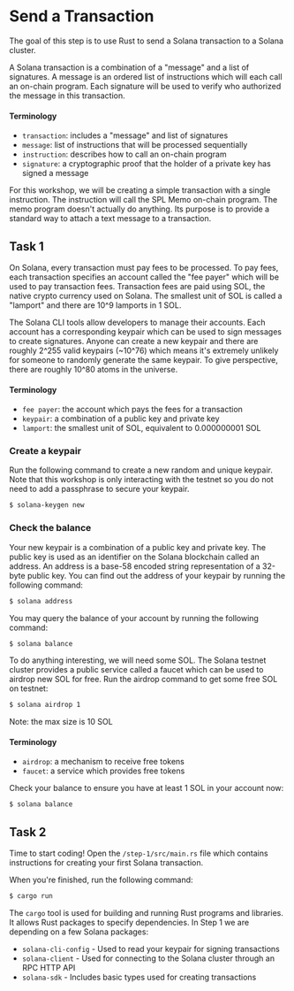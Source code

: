 # Send a Transaction

The goal of this step is to use Rust to send a Solana transaction
to a Solana cluster.

A Solana transaction is a combination of a "message" and a list of
signatures. A message is an ordered list of instructions which will
each call an on-chain program. Each signature will be used to
verify who authorized the message in this transaction.

#### Terminology
- `transaction`: includes a "message" and list of signatures
- `message`: list of instructions that will be processed sequentially
- `instruction`: describes how to call an on-chain program
- `signature`: a cryptographic proof that the holder of a private key has signed a message

For this workshop, we will be creating a simple transaction with a single
instruction. The instruction will call the SPL Memo on-chain program. The
memo program doesn't actually do anything. Its purpose is to provide a
standard way to attach a text message to a transaction.

## Task 1

On Solana, every transaction must pay fees to be processed. To pay fees,
each transaction specifies an account called the "fee payer" which will
be used to pay transaction fees. Transaction fees are paid using SOL, the
native crypto currency used on Solana. The smallest unit of SOL is called
a "lamport" and there are 10^9 lamports in 1 SOL.

The Solana CLI tools allow developers to manage their accounts. Each account
has a corresponding keypair which can be used to sign messages to create
signatures. Anyone can create a new keypair and there are roughly 2^255 valid
keypairs (~10^76) which means it's extremely unlikely for someone to randomly
generate the same keypair. To give perspective, there are roughly 10^80
atoms in the universe.

#### Terminology
- `fee payer`: the account which pays the fees for a transaction
- `keypair`: a combination of a public key and private key
- `lamport`: the smallest unit of SOL, equivalent to 0.000000001 SOL

### Create a keypair

Run the following command to create a new random and unique keypair.
Note that this workshop is only interacting with the testnet so you
do not need to add a passphrase to secure your keypair.

```sh
$ solana-keygen new
```

### Check the balance

Your new keypair is a combination of a public key and private key. The
public key is used as an identifier on the Solana blockchain called
an address. An address is a base-58 encoded string representation of
a 32-byte public key. You can find out the address of your keypair by
running the following command:

```sh
$ solana address
```

You may query the balance of your account by running the following command:

```sh
$ solana balance
```

To do anything interesting, we will need some SOL. The Solana testnet cluster
provides a public service called a faucet which can be used to airdrop
new SOL for free. Run the airdrop command to get some free SOL on testnet:

```sh
$ solana airdrop 1
```

Note: the max size is 10 SOL

#### Terminology
- `airdrop`: a mechanism to receive free tokens
- `faucet`: a service which provides free tokens

Check your balance to ensure you have at least 1 SOL in your account now:

```sh
$ solana balance
```

## Task 2

Time to start coding! Open the `/step-1/src/main.rs` file which contains
instructions for creating your first Solana transaction.

When you're finished, run the following command:

```sh
$ cargo run
```

The `cargo` tool is used for building and running Rust programs and libraries.
It allows Rust packages to specify dependencies. In Step 1 we are depending on
a few Solana packages:

- `solana-cli-config` - Used to read your keypair for signing transactions
- `solana-client` - Used for connecting to the Solana cluster through an RPC HTTP API
- `solana-sdk` - Includes basic types used for creating transactions
